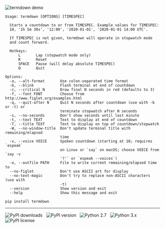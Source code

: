 ![termdown demo](/termdown.gif?raw=true)

```
Usage: termdown [OPTIONS] [TIMESPEC]

  Starts a countdown to or from TIMESPEC. Example values for TIMESPEC:
  10, '1h 5m 30s', '12:00', '2020-01-01', '2020-01-01 14:00 UTC'.

  If TIMESPEC is not given, termdown will operate in stopwatch mode
  and count forward.

  Hotkeys:
      L       Lap (stopwatch mode only)
      R       Reset
      SPACE   Pause (will delay absolute TIMESPEC)
      Q       Quit

Options:
  -a, --alt-format       Use colon-separated time format
  -b, --blink            Flash terminal at end of countdown
  -c, --critical N       Draw final N seconds in red (defaults to 3)
  -f, --font FONT        Choose from http://www.figlet.org/examples.html
  -q, --quit-after N     Quit N seconds after countdown (use with -b or -t) or
                         terminate stopwatch after N seconds
  -s, --no-seconds       Don't show seconds until last minute
  -t, --text TEXT        Text to display at end of countdown
  -T, --title TEXT       Text to display on top of countdown/stopwatch
  -W, --no-window-title  Don't update terminal title with remaining/elapsed
                         time
  -v, --voice VOICE      Spoken countdown (starting at 10; requires `espeak`
                         on Linux or `say` on macOS; choose VOICE from `say -v
                         '?'` or `espeak --voices`)
  -o, --outfile PATH     File to write current remaining/elapsed time to
  --no-figlet            Don't use ASCII art for display
  --no-text-magic        Don't try to replace non-ASCII characters (use with
                         -t)
  --version              Show version and exit
  --help                 Show this message and exit
```

```
pip install termdown
```

------------------------------------------------------------------------

![PyPI downloads](http://img.shields.io/pypi/dm/termdown.svg) &nbsp; ![PyPI version](http://img.shields.io/pypi/v/termdown.svg) &nbsp; ![Python 2.7](http://img.shields.io/badge/Python-2.7-green.svg) &nbsp; ![Python 3.x](http://img.shields.io/badge/Python-3.x-green.svg) &nbsp; ![PyPI license](http://img.shields.io/badge/License-GPLv3-red.svg)

